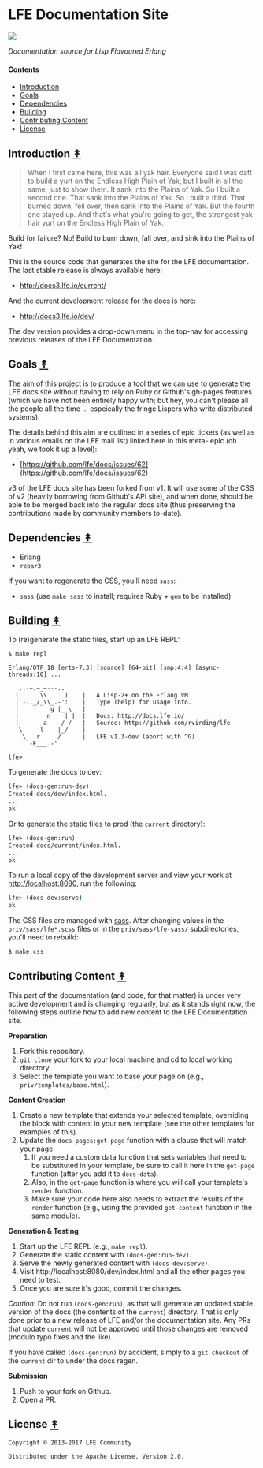 # LFE Documentation Site

[![][lfe-tiny]][lfe-large]


*Documentation source for Lisp Flavoured Erlang*


#### Contents

* [Introduction](#introduction-)
* [Goals](#goals-)
* [Dependencies](#dependencies-)
* [Building](#building-)
* [Contributing Content](#contributing-content-)
* [License](#license-)


## Introduction [&#x219F;](#contents)

> When I first came here, this was all yak hair. Everyone said I was daft to
> build a yurt on the Endless High Plain of Yak, but I built in all the same,
> just to show them. It sank into the Plains of Yak. So I built a second one.
> That sank into the Plains of Yak. So I built a third. That burned down, fell
> over, then sank into the Plains of Yak. But the fourth one stayed up. And
> that's what you're going to get, the strongest yak hair yurt on the Endless
> High Plain of Yak.

Build for failure? No! Build to burn down, fall over, and sink into the Plains
of Yak!

This is the source code that generates the site for the LFE documentation.
The last stable release is always available here:

* http://docs3.lfe.io/current/

And the current development release for the docs is here:

* http://docs3.lfe.io/dev/

The dev version provides a drop-down menu in the top-nav for accessing
previous releases of the LFE Documentation.


## Goals [&#x219F;](#contents)

The aim of this project is to produce a tool that we can use to generate the
LFE docs site without having to rely on Ruby or Github's gh-pages features
(which we have not been entirely happy with; but hey, you can't please all the
people all the time ... espeically the fringe Lispers who write distributed
systems).

The details behind this aim are outlined in a series of epic tickets (as well
as in various emails on the LFE mail list) linked here in this meta- epic (oh
yeah, we took it up a level):

* [https://github.com/lfe/docs/issues/62](https://github.com/lfe/docs/issues/62)

v3 of the LFE docs site has been forked from v1. It will use some of the CSS
of v2 (heavily borrowing from Github's API site), and when done, should be
able to be merged back into the regular docs site (thus preserving the
contributions made by community members to-date).


## Dependencies [&#x219F;](#contents)

* Erlang
* `rebar3`

If you want to regenerate the CSS, you'll need `sass`:

* `sass` (use `make sass` to install; requires Ruby + `gem` to be
  installed)


## Building [&#x219F;](#contents)

To (re)generate the static files, start up an LFE REPL:

```
$ make repl
```
```
Erlang/OTP 18 [erts-7.3] [source] [64-bit] [smp:4:4] [async-threads:10] ...

   ..-~.~_~---..
  (      \\     )    |   A Lisp-2+ on the Erlang VM
  |`-.._/_\\_.-':    |   Type (help) for usage info.
  |         g |_ \   |
  |        n    | |  |   Docs: http://docs.lfe.io/
  |       a    / /   |   Source: http://github.com/rvirding/lfe
   \     l    |_/    |
    \   r     /      |   LFE v1.3-dev (abort with ^G)
     `-E___.-'

lfe>
```

To generate the docs to dev:

```cl
lfe> (docs-gen:run-dev)
Created docs/dev/index.html.
...
ok
```

Or to generate the static files to prod (the `current` directory):

```cl
lfe> (docs-gen:run)
Created docs/current/index.html.
...
ok
```

To run a local copy of the development server and view your work at
[http://localhost:8080](http://localhost:8080), run the following:

```bash
lfe> (docs-dev:serve)
ok
```

The CSS files are managed with [sass](http://sass-lang.com). After changing
values in the `priv/sass/lfe*.scss` files or in the
`priv/sass/lfe-sass/` subdirectories, you'll need to rebuild:

```bash
$ make css
```


## Contributing Content [&#x219F;](#contents)

This part of the documentation (and code, for that matter) is under very active
development and is changing regularly, but as it stands right now, the
following steps outline how to add new content to the LFE Documentation site.

**Preparation**

1. Fork this repository.
1. `git clone` your fork to your local machine and cd to local working
   directory.
1. Select the template you want to base your page on
   (e.g., `priv/templates/base.html`).

**Content Creation**

1. Create a new template that extends your selected template, overriding the
   block with content in your new template (see the other templates for
   examples of this).
1. Update the `docs-pages:get-page` function with a clause that will match your
   page
   1. If you need a custom data function that sets variables that need to be
      substituted in your template, be sure to call it here in the `get-page`
      function (after you add it to `docs-data`).
   1. Also, in the `get-page` function is where you will call your template's
      `render` function.
   1. Make sure your code here also needs to extract the results of the
      `render` function (e.g., using the provided `get-content` function in the
      same module).

**Generation & Testing**

1. Start up the LFE REPL (e.g., `make repl`).
1. Generate the static content with `(docs-gen:run-dev)`.
1. Serve the newly generated content with `(docs-dev:serve)`.
1. Visit http://localhost:8080/dev/index.html and all the other pages you need
   to test.
1. Once you are sure it's good, commit the changes.

*Caution*: Do not run `(docs-gen:run)`, as that will generate an updated stable
version of the docs (the contents of the `current`) directory. That is only done
prior to a new release of LFE and/or the documentation site. Any PRs that update
`current` will not be approved until those changes are removed (modulo typo fixes
and the like).

If you have called `(docs-gen:run)` by accident, simply to a `git checkout`
of the `current` dir to under the docs regen.

**Submission**

1. Push to your fork on Github.
1. Open a PR.


## License [&#x219F;](#contents)

```
Copyright © 2013-2017 LFE Community

Distributed under the Apache License, Version 2.0.
```


[lfe-tiny]: priv/static/images/logos/lfe-tiny.png
[lfe-large]: priv/static/images/logos/lfe-large.png
